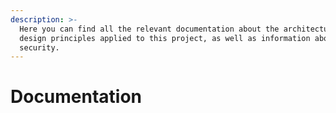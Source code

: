 ```yaml
---
description: >-
  Here you can find all the relevant documentation about the architecture and
  design principles applied to this project, as well as information about
  security.
---
```


# Documentation



